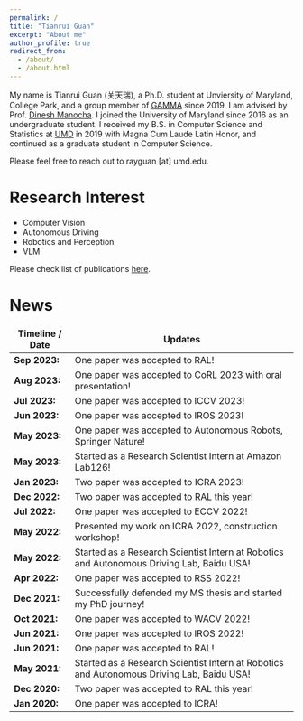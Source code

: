 ```yaml
---
permalink: /
title: "Tianrui Guan"
excerpt: "About me"
author_profile: true
redirect_from: 
  - /about/
  - /about.html
---
```


My name is Tianrui Guan (关天瑞), a Ph.D. student at Unviersity of Maryland, College Park, and a group member of [GAMMA](https://gamma.umd.edu/) since 2019. I am advised by Prof. [Dinesh Manocha](https://www.cs.umd.edu/people/dmanocha).
I joined the University of Maryland since 2016 as an undergraduate student. I received my B.S. in Computer Science and Statistics at [UMD](https://www.cs.umd.edu/) in 2019 with Magna Cum Laude Latin Honor, and continued as a graduate student in Computer Science. 

<!-- Here is my [resume](http://rayguan97.github.io/files/resume.pdf).  -->
Please feel free to reach out to rayguan [at] umd.edu.

Research Interest
======
* Computer Vision
* Autonomous Driving
* Robotics and Perception
* VLM

Please check list of publications [here](http://rayguan97.github.io/publications/).

News
======

<!-- <style>
  table#timeline-table td{
    border: none;
  }
</style>
<table id="timeline-table">
    <colgroup>
       <col span="1" style="width: 10%;">
       <col span="1" style="width: 90%;">
    </colgroup>
  <tbody>
    <tr>
      <td>Timeline</td>
      <td>Updates</td>
    </tr>
    <tr>
      <td>May 2023: </td>
      <td>Our paper was accepted to ICCV 2023! Our paper was accepted to ICCV 2023! Our paper was accepted to ICCV 2023! Our paper was accepted to ICCV 2023!</td>
    </tr>
      <tr>
      <td>May 2023: </td>
      <td>Our paper was accepted to ICCV 2023! Our paper was accepted to ICCV 2023! Our paper was accepted to ICCV 2023! Our paper was accepted to ICCV 2023!</td>
    </tr>
  </tbody>
</table> -->

<style>
table {
    border-collapse: collapse!important;
}
td, th {
   border: none!important;
}
</style>
| Timeline / Date         |   Updates   | 
| ----------------------  | ----------- | 
| **Sep 2023:** | One paper was accepted to RAL!  |
| **Aug 2023:** | One paper was accepted to CoRL 2023 with oral presentation!  |
| **Jul 2023:** | One paper was accepted to ICCV 2023!     |
| **Jun 2023:** | One paper was accepted to IROS 2023!     |
| **May 2023:** | One paper was accepted to Autonomous Robots, Springer Nature!    |
| **May 2023:** | Started as a Research Scientist Intern at Amazon Lab126!    |
| **Jan 2023:** | Two paper was accepted to ICRA 2023!     |
| **Dec 2022:** | Two paper was accepted to RAL this year! |
| **Jul 2022:** | One paper was accepted to ECCV 2022!    |
| **May 2022:** | Presented my work on ICRA 2022, construction workshop!    |
| **May 2022:** | Started as a Research Scientist Intern at Robotics and Autonomous Driving Lab, Baidu USA!    |
| **Apr 2022:** | One paper was accepted to RSS 2022!    |
| **Dec 2021:** | Successfully defended my MS thesis and started my PhD journey!    |
| **Oct 2021:** | One paper was accepted to WACV 2022!    |
| **Jun 2021:** | One paper was accepted to IROS 2022!    |
| **Jun 2021:** | One paper was accepted to RAL!  |
| **May 2021:** | Started as a Research Scientist Intern at Robotics and Autonomous Driving Lab, Baidu USA!    |
| **Dec 2020:** | Two paper was accepted to RAL this year! |
| **Jan 2020:** | One paper was accepted to ICRA! |

